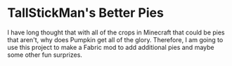 # TallStickMan's Better Pies

I have long thought that with all of the crops in Minecraft that could be pies that aren't, why does Pumpkin get all of the glory.  Therefore, I am going to use this project to make a Fabric mod to add additional pies and maybe some other fun surprizes.
